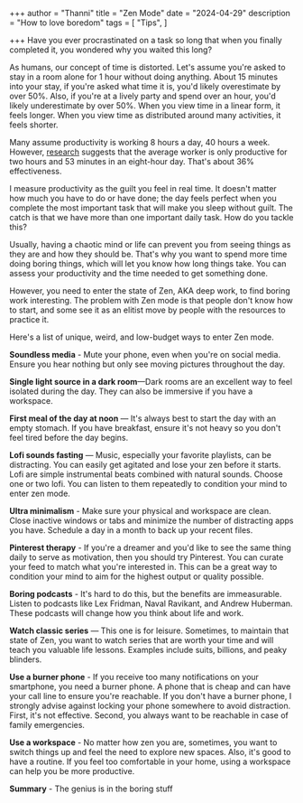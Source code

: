 +++
author = "Thanni"
title = "Zen Mode"
date = "2024-04-29"
description = "How to love boredom"
tags = [
"Tips",
]

+++ Have you ever procrastinated on a task so long that when you finally completed it, you wondered why you waited this long?

<!--more-->

As humans, our concept of time is distorted. Let's assume you're asked to stay in a room alone for 1 hour without doing anything. About 15 minutes into your stay, if you're asked what time it is, you'd likely overestimate by over 50%. Also, if you're at a lively party and spend over an hour, you'd likely underestimate by over 50%. When you view time in a linear form, it feels longer. When you view time as distributed around many activities, it feels shorter.

Many assume productivity is working 8 hours a day, 40 hours a week. However, [research](https://www.incafrica.com/melanie-curtin/in-an-8-hour-day-the-average-worker-is-productive-for-this-many-hours.html#:~:text=Research%20suggests%20that%20in%20an,works%208.8%20hours%20every%20day.) suggests that the average worker is only productive for two hours and 53 minutes in an eight-hour day. That's about 36% effectiveness.

I measure productivity as the guilt you feel in real time. It doesn't matter how much you have to do or have done; the day feels perfect when you complete the most important task that will make you sleep without guilt. The catch is that we have more than one important daily task. How do you tackle this?

Usually, having a chaotic mind or life can prevent you from seeing things as they are and how they should be. That's why you want to spend more time doing boring things, which will let you know how long things take. You can assess your productivity and the time needed to get something done.

However, you need to enter the state of Zen, AKA deep work, to find boring work interesting. The problem with Zen mode is that people don't know how to start, and some see it as an elitist move by people with the resources to practice it.

Here's a list of unique, weird, and low-budget ways to enter Zen mode.

**Soundless media** - Mute your phone, even when you're on social media. Ensure you hear nothing but only see moving pictures throughout the day.

**Single light source in a dark room**—Dark rooms are an excellent way to feel isolated during the day. They can also be immersive if you have a workspace.

**First meal of the day at noon** — It's always best to start the day with an empty stomach. If you have breakfast, ensure it's not heavy so you don't feel tired before the day begins.

**Lofi sounds fasting** — Music, especially your favorite playlists, can be distracting. You can easily get agitated and lose your zen before it starts. Lofi are simple instrumental beats combined with natural sounds. Choose one or two lofi. You can listen to them repeatedly to condition your mind to enter zen mode.

**Ultra minimalism** - Make sure your physical and workspace are clean. Close inactive windows or tabs and minimize the number of distracting apps you have. Schedule a day in a month to back up your recent files.

**Pinterest therapy** - If you're a dreamer and you'd like to see the same thing daily to serve as motivation, then you should try Pinterest. You can curate your feed to match what you're interested in. This can be a great way to condition your mind to aim for the highest output or quality possible.

**Boring podcasts** - It's hard to do this, but the benefits are immeasurable. Listen to podcasts like Lex Fridman, Naval Ravikant, and Andrew Huberman. These podcasts will change how you think about life and work.

**Watch classic series** — This one is for leisure. Sometimes, to maintain that state of Zen, you want to watch series that are worth your time and will teach you valuable life lessons. Examples include suits, billions, and peaky blinders.

**Use a burner phone** - If you receive too many notifications on your smartphone, you need a burner phone. A phone that is cheap and can have your call line to ensure you're reachable. If you don't have a burner phone, I strongly advise against locking your phone somewhere to avoid distraction. First, it's not effective. Second, you always want to be reachable in case of family emergencies.

**Use a workspace** - No matter how zen you are, sometimes, you want to switch things up and feel the need to explore new spaces. Also, it's good to have a routine. If you feel too comfortable in your home, using a workspace can help you be more productive.

**Summary** - The genius is in the boring stuff
